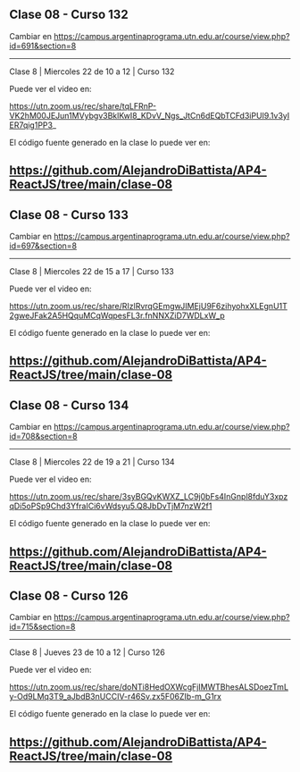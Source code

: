 ## Clase 08 - Curso 132

  Cambiar en https://campus.argentinaprograma.utn.edu.ar/course/view.php?id=691&section=8

---
Clase 8 | Miercoles 22 de 10 a 12 | Curso 132

Puede ver el video en:

https://utn.zoom.us/rec/share/tqLFRnP-VK2hM00JEJun1MVybgv3BklKwI8_KDvV_Ngs_JtCn6dEQbTCFd3iPUI9.1v3yIER7qig1PP3_

El código fuente generado en la clase lo puede ver en: 

https://github.com/AlejandroDiBattista/AP4-ReactJS/tree/main/clase-08
---

## Clase 08 - Curso 133

  Cambiar en https://campus.argentinaprograma.utn.edu.ar/course/view.php?id=697&section=8

---
Clase 8 | Miercoles 22 de 15 a 17 | Curso 133

Puede ver el video en:

https://utn.zoom.us/rec/share/RIzlRvrqGEmgwJIMEjU9F6zihyohxXLEgnU1T2gweJFak2A5HQquMCqWqpesFL3r.fnNNXZiD7WDLxW_p

El código fuente generado en la clase lo puede ver en: 

https://github.com/AlejandroDiBattista/AP4-ReactJS/tree/main/clase-08
---

## Clase 08 - Curso 134

  Cambiar en https://campus.argentinaprograma.utn.edu.ar/course/view.php?id=708&section=8

---
Clase 8 | Miercoles 22 de 19 a 21 | Curso 134

Puede ver el video en:

https://utn.zoom.us/rec/share/3syBGQvKWXZ_LC9j0bFs4InGnpl8fduY3xpzqDi5oPSp9Chd3YfraICi6vWdsyu5.Q8JbDvTjM7nzW2f1

El código fuente generado en la clase lo puede ver en: 

https://github.com/AlejandroDiBattista/AP4-ReactJS/tree/main/clase-08
---

## Clase 08 - Curso 126

  Cambiar en https://campus.argentinaprograma.utn.edu.ar/course/view.php?id=715&section=8

---
Clase 8 | Jueves 23 de 10 a 12 | Curso 126

Puede ver el video en:

https://utn.zoom.us/rec/share/doNTi8HedOXWcgFjIMWTBhesALSDoezTmLy-Od9LMq3T9_aJbdB3nUCCIV-r46Sv.zx5F06ZIb-m_G1rx

El código fuente generado en la clase lo puede ver en: 

https://github.com/AlejandroDiBattista/AP4-ReactJS/tree/main/clase-08
---

